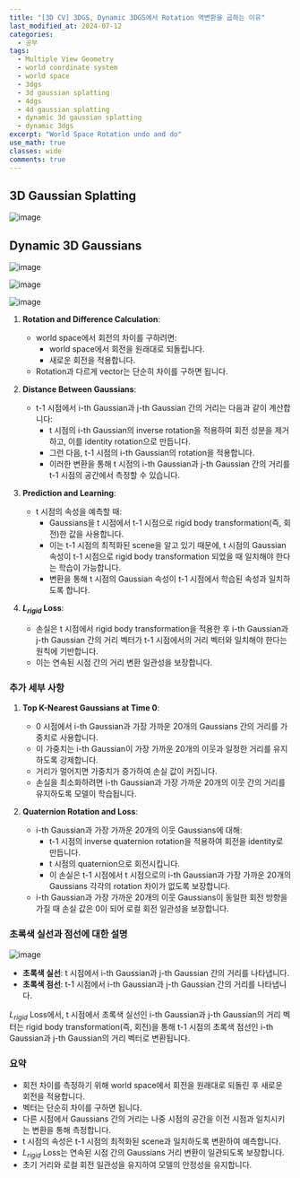 ```yaml
---
title: "[3D CV] 3DGS, Dynamic 3DGS에서 Rotation 역변환을 곱하는 이유"
last_modified_at: 2024-07-12
categories:
  - 공부
tags:
  - Multiple View Geometry
  - world coordinate system
  - world space
  - 3dgs
  - 3d gaussian splatting
  - 4dgs
  - 4d gaussian splatting
  - dynamic 3d gaussian splatting
  - dynamic 3dgs
excerpt: "World Space Rotation undo and do"
use_math: true
classes: wide
comments: true
---
```


## 3D Gaussian Splatting

![image](https://github.com/user-attachments/assets/c5e7e21a-0961-4761-9342-f32b9b4f73da)

## Dynamic 3D Gaussians

![image](https://github.com/user-attachments/assets/803557f0-8e88-41ad-938c-69e0f1db07bb)

![image](https://github.com/user-attachments/assets/473dafb1-b678-45e5-8288-7285b504c5a3)

![image](https://github.com/user-attachments/assets/48479f55-acff-46f8-ba4f-d2413184a95e)

1. **Rotation and Difference Calculation**:
   - world space에서 회전의 차이를 구하려면:
     - world space에서 회전을 원래대로 되돌립니다.
     - 새로운 회전을 적용합니다.
   - Rotation과 다르게 vector는 단순히 차이를 구하면 됩니다.

2. **Distance Between Gaussians**:
   - t-1 시점에서 i-th Gaussian과 j-th Gaussian 간의 거리는 다음과 같이 계산합니다:
     - t 시점의 i-th Gaussian의 inverse rotation을 적용하여 회전 성분을 제거하고, 이를 identity rotation으로 만듭니다.
     - 그런 다음, t-1 시점의 i-th Gaussian의 rotation을 적용합니다.
     - 이러한 변환을 통해 t 시점의 i-th Gaussian과 j-th Gaussian 간의 거리를 t-1 시점의 공간에서 측정할 수 있습니다.

3. **Prediction and Learning**:
   - t 시점의 속성을 예측할 때:
     - Gaussians을 t 시점에서 t-1 시점으로 rigid body transformation(즉, 회전)한 값을 사용합니다.
     - 이는 t-1 시점의 최적화된 scene을 알고 있기 때문에, t 시점의 Gaussian 속성이 t-1 시점으로 rigid body transformation 되었을 때 일치해야 한다는 학습이 가능합니다.
     - 변환을 통해 t 시점의 Gaussian 속성이 t-1 시점에서 학습된 속성과 일치하도록 합니다.

4. **$L_{rigid}$ Loss**:
   - 손실은 t 시점에서 rigid body transformation을 적용한 후 i-th Gaussian과 j-th Gaussian 간의 거리 벡터가 t-1 시점에서의 거리 벡터와 일치해야 한다는 원칙에 기반합니다.
   - 이는 연속된 시점 간의 거리 변환 일관성을 보장합니다.

### 추가 세부 사항

1. **Top K-Nearest Gaussians at Time 0**:
   - 0 시점에서 i-th Gaussian과 가장 가까운 20개의 Gaussians 간의 거리를 가중치로 사용합니다.
   - 이 가중치는 i-th Gaussian이 가장 가까운 20개의 이웃과 일정한 거리를 유지하도록 강제합니다.
   - 거리가 멀어지면 가중치가 증가하여 손실 값이 커집니다.
   - 손실을 최소화하려면 i-th Gaussian과 가장 가까운 20개의 이웃 간의 거리를 유지하도록 모델이 학습됩니다.

2. **Quaternion Rotation and Loss**:
   - i-th Gaussian과 가장 가까운 20개의 이웃 Gaussians에 대해:
     - t-1 시점의 inverse quaternion rotation을 적용하여 회전을 identity로 만듭니다.
     - t 시점의 quaternion으로 회전시킵니다.
     - 이 손실은 t-1 시점에서 t 시점으로의 i-th Gaussian과 가장 가까운 20개의 Gaussians 각각의 rotation 차이가 없도록 보장합니다.
   - i-th Gaussian과 가장 가까운 20개의 이웃 Gaussians이 동일한 회전 방향을 가질 때 손실 값은 0이 되어 로컬 회전 일관성을 보장합니다.

### 초록색 실선과 점선에 대한 설명

![image](https://github.com/user-attachments/assets/688babb6-d762-4150-bce9-454385df2fe6)

- **초록색 실선**: t 시점에서 i-th Gaussian과 j-th Gaussian 간의 거리를 나타냅니다.
- **초록색 점선**: t-1 시점에서 i-th Gaussian과 j-th Gaussian 간의 거리를 나타냅니다.

$L_{rigid}$ Loss에서, t 시점에서 초록색 실선인 i-th Gaussian과 j-th Gaussian의 거리 벡터는 rigid body transformation(즉, 회전)을 통해 t-1 시점의 초록색 점선인 i-th Gaussian과 j-th Gaussian의 거리 벡터로 변환됩니다.

### 요약

- 회전 차이를 측정하기 위해 world space에서 회전을 원래대로 되돌린 후 새로운 회전을 적용합니다.
- 벡터는 단순히 차이를 구하면 됩니다.
- 다른 시점에서 Gaussians 간의 거리는 나중 시점의 공간을 이전 시점과 일치시키는 변환을 통해 측정합니다.
- t 시점의 속성은 t-1 시점의 최적화된 scene과 일치하도록 변환하여 예측합니다.
- $L_{rigid}$ Loss는 연속된 시점 간의 Gaussians 거리 변환이 일관되도록 보장합니다.
- 초기 거리와 로컬 회전 일관성을 유지하여 모델의 안정성을 유지합니다.








